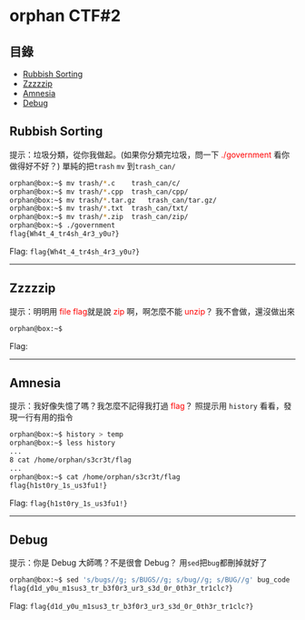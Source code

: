orphan CTF#2
===
目錄
---
* [Rubbish Sorting](#rubbish-sorting)
* [Zzzzzip](#zzzzzip)
* [Amnesia](#amnesia)
* [Debug](#debug)

## Rubbish Sorting
提示：垃圾分類，從你我做起。(如果你分類完垃圾，問一下 <font color="red">./government</font> 看你做得好不好？)
單純的把`trash` `mv` 到`trash_can/`
```bash
orphan@box:~$ mv trash/*.c    trash_can/c/
orphan@box:~$ mv trash/*.cpp  trash_can/cpp/
orphan@box:~$ mv trash/*.tar.gz   trash_can/tar.gz/
orphan@box:~$ mv trash/*.txt  trash_can/txt/
orphan@box:~$ mv trash/*.zip  trash_can/zip/
orphan@box:~$ ./government
flag{Wh4t_4_tr4sh_4r3_y0u?}
```
Flag: `flag{Wh4t_4_tr4sh_4r3_y0u?}`

---

## Zzzzzip
提示：明明用 <font color="red">file flag</font>就是說 <font color="red">zip</font> 啊，啊怎麼不能 <font color="red">unzip</font>？
我不會做，還沒做出來

```bash
orphan@box:~$ 

```
Flag: 

---

## Amnesia
提示：我好像失憶了嗎？我怎麼不記得我打過 <font color="red">flag</font>？
照提示用 `history` 看看，發現一行有用的指令
```bash
orphan@box:~$ history > temp
orphan@box:~$ less history
...
8 cat /home/orphan/s3cr3t/flag
...
orphan@box:~$ cat /home/orphan/s3cr3t/flag
flag{h1st0ry_1s_us3fu1!}
```
Flag: `flag{h1st0ry_1s_us3fu1!}`

---

## Debug
提示：你是 Debug 大師嗎？不是很會 Debug？
用`sed`把`bug`都刪掉就好了
```bash
orphan@box:~$ sed 's/bugs//g; s/BUGS//g; s/bug//g; s/BUG//g' bug_code
flag{d1d_y0u_m1sus3_tr_b3f0r3_ur3_s3d_0r_0th3r_tr1clc?}
```
Flag: `flag{d1d_y0u_m1sus3_tr_b3f0r3_ur3_s3d_0r_0th3r_tr1clc?}`